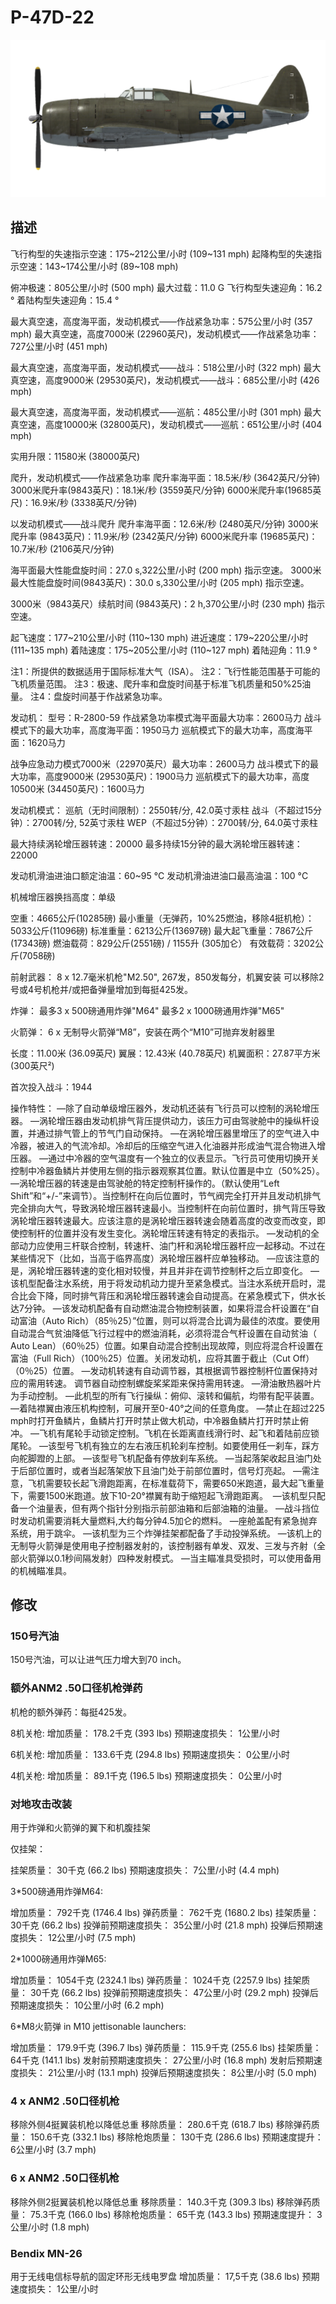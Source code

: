 # P-47D-22

![p47d22](../images/p47d22.png)

## 描述

飞行构型的失速指示空速：175~212公里/小时 (109~131 mph)
起降构型的失速指示空速：143~174公里/小时 (89~108 mph)

俯冲极速：805公里/小时 (500 mph)
最大过载：11.0 G
飞行构型失速迎角：16.2 °
着陆构型失速迎角：15.4 °

最大真空速，高度海平面，发动机模式——作战紧急功率：575公里/小时 (357 mph)
最大真空速，高度7000米 (22960英尺)，发动机模式——作战紧急功率：727公里/小时 (451 mph)

最大真空速，高度海平面，发动机模式——战斗：518公里/小时 (322 mph)
最大真空速，高度9000米 (29530英尺)，发动机模式——战斗：685公里/小时 (426 mph)

最大真空速，高度海平面，发动机模式——巡航：485公里/小时 (301 mph)
最大真空速，高度10000米 (32800英尺)，发动机模式——巡航：651公里/小时 (404 mph)

实用升限：11580米 (38000英尺)

爬升，发动机模式——作战紧急功率
爬升率海平面：18.5米/秒 (3642英尺/分钟)
3000米爬升率(9843英尺)：18.1米/秒 (3559英尺/分钟)
6000米爬升率(19685英尺)：16.9米/秒 (3338英尺/分钟)

以发动机模式——战斗爬升
爬升率海平面：12.6米/秒 (2480英尺/分钟)
3000米爬升率 (9843英尺)：11.9米/秒 (2342英尺/分钟)
6000米爬升率 (19685英尺)：10.7米/秒 (2106英尺/分钟)

海平面最大性能盘旋时间：27.0 s,322公里/小时 (200 mph) 指示空速。
3000米最大性能盘旋时间(9843英尺)：30.0 s,330公里/小时 (205 mph) 指示空速。

3000米（9843英尺）续航时间 (9843英尺)：2 h,370公里/小时 (230 mph) 指示空速。

起飞速度：177~210公里/小时 (110~130 mph)
进近速度：179~220公里/小时 (111~135 mph)
着陆速度：175~205公里/小时 (110~127 mph)
着陆迎角：11.9 °

注1：所提供的数据适用于国际标准大气（ISA）。
注2：飞行性能范围基于可能的飞机质量范围。
注3：极速、爬升率和盘旋时间基于标准飞机质量和50%25油量。
注4：盘旋时间基于作战紧急功率。

发动机：
型号：R-2800-59
作战紧急功率模式海平面最大功率：2600马力
战斗模式下的最大功率，高度海平面：1950马力
巡航模式下的最大功率，高度海平面：1620马力

战争应急动力模式7000米（22970英尺）最大功率：2600马力
战斗模式下的最大功率，高度9000米 (29530英尺)：1900马力
巡航模式下的最大功率，高度10500米 (34450英尺)：1600马力

发动机模式：
巡航（无时间限制）：2550转/分, 42.0英寸汞柱
战斗（不超过15分钟）：2700转/分, 52英寸汞柱
WEP（不超过5分钟）：2700转/分, 64.0英寸汞柱

最大持续涡轮增压器转速：20000
最多持续15分钟的最大涡轮增压器转速：22000

发动机滑油进油口额定油温：60~95 °C
发动机滑油进油口最高油温：100 °C

机械增压器换挡高度：单级

空重：4665公斤(10285磅)
最小重量（无弹药，10%25燃油，移除4挺机枪）：5033公斤(11096磅)
标准重量：6213公斤(13697磅)
最大起飞重量：7867公斤(17343磅)
燃油载荷：829公斤(2551磅) / 1155升 (305加仑）
有效载荷：3202公斤(7058磅)

前射武器：
8 x 12.7毫米机枪"M2.50", 267发，850发每分，机翼安装
可以移除2号或4号机枪并/或把备弹量增加到每挺425发。

炸弹：
最多3 x 500磅通用炸弹"M64"
最多2 x 1000磅通用炸弹"M65"

火箭弹：
6 x 无制导火箭弹“M8”，安装在两个“M10”可抛弃发射器里

长度：11.00米 (36.09英尺)
翼展：12.43米 (40.78英尺)
机翼面积：27.87平方米 (300英尺²)

首次投入战斗：1944

操作特性：
—除了自动单级增压器外，发动机还装有飞行员可以控制的涡轮增压器。
—涡轮增压器由发动机排气背压提供动力，该压力可由驾驶舱中的操纵杆设置，并通过排气管上的节气门自动保持。
—在涡轮增压器里增压了的空气进入中冷器，被进入的气流冷却。冷却后的压缩空气进入化油器并形成油气混合物进入增压器。
—通过中冷器的空气温度有一个独立的仪表显示。飞行员可使用切换开关控制中冷器鱼鳞片并使用左侧的指示器观察其位置。默认位置是中立（50%25）。
—涡轮增压器的转速是由驾驶舱的特定控制杆操作的。（默认使用“Left Shift”和“+/-”来调节）。当控制杆在向后位置时，节气阀完全打开并且发动机排气完全排向大气，导致涡轮增压器转速最小。当控制杆在向前位置时，排气背压导致涡轮增压器转速最大。应该注意的是涡轮增压器转速会随着高度的改变而改变，即使控制杆的位置并没有发生变化。涡轮增压转速有特定的表指示。
—发动机的全部动力应使用三杆联合控制，转速杆、油门杆和涡轮增压器杆应一起移动。不过在某些情况下（比如，当高于临界高度）涡轮增压器杆应单独移动。
—应该注意的是，涡轮增压器转速的变化相对较慢，并且并非在调节控制杆之后立即变化。
—该机型配备注水系统，用于将发动机动力提升至紧急模式。当注水系统开启时，混合比会下降，同时排气背压和涡轮增压器转速会自动提高。在紧急模式下，供水长达7分钟。
—该发动机配备有自动燃油混合物控制装置，如果将混合杆设置在“自动富油（Auto Rich）（85％25）”位置，则可以将混合比调为最佳的浓度。要使用自动混合气贫油降低飞行过程中的燃油消耗，必须将混合气杆设置在自动贫油（ Auto Lean）（60％25）位置。如果自动混合控制出现故障，则应将混合杆设置在富油（Full Rich）（100％25）位置。关闭发动机，应将其置于截止（Cut Off）（0％25）位置。
—发动机转速有自动调节器，其根据调节器控制杆位置保持对应的需用转速。 调节器自动控制螺旋桨桨距来保持需用转速。
—滑油散热器叶片为手动控制。
—此机型的所有飞行操纵：俯仰、滚转和偏航，均带有配平装置。
—着陆襟翼由液压机构控制，可展开至0-40°之间的任意角度。
—禁止在超过225 mph时打开鱼鳞片，鱼鳞片打开时禁止做大机动，中冷器鱼鳞片打开时禁止俯冲。
—飞机有尾轮手动锁定控制。飞机在长距离直线滑行时、起飞和着陆前应锁尾轮。
—该型号飞机有独立的左右液压机轮刹车控制。如要使用任一刹车，踩方向舵脚蹬的上部。
—该型号飞机配备有停放刹车系统。
—当起落架收起且油门处于后部位置时，或者当起落架放下且油门处于前部位置时，信号灯亮起。
—需注意，飞机需要较长起飞滑跑距离，在标准载荷下，需要650米跑道，最大起飞重量下，需要1500米跑道。放下10-20°襟翼有助于缩短起飞滑跑距离。 
—该机型只配备一个油量表，但有两个指针分别指示前部油箱和后部油箱的油量。
—战斗挡位时发动机需要消耗大量燃料,大约每分钟4.5加仑的燃料。
—座舱盖配有紧急抛弃系统，用于跳伞。
—该机型为三个炸弹挂架都配备了手动投弹系统。
—该机上的无制导火箭弹是使用电子控制器发射的，该控制器有单发、双发、三发与齐射（全部火箭弹以0.1秒间隔发射）四种发射模式。
—当主瞄准具受损时，可以使用备用的机械瞄准具。

## 修改


### 150号汽油

150号汽油，可以让进气压力增大到70 inch。


### 额外ANM2 .50口径机枪弹药

机枪的额外弹药：每挺425发。

8机关枪:
增加质量： 178.2千克 (393 lbs)
预期速度损失： 1公里/小时

6机关枪:
增加质量： 133.6千克 (294.8 lbs)
预期速度损失： 0公里/小时

4机关枪:
增加质量： 89.1千克 (196.5 lbs)
预期速度损失： 0公里/小时

### 对地攻击改装

用于炸弹和火箭弹的翼下和机腹挂架

仅挂架：

挂架质量： 30千克 (66.2 lbs)
预期速度损失： 7公里/小时 (4.4 mph)

3*500磅通用炸弹M64:

增加质量： 792千克 (1746.4 lbs)
弹药质量： 762千克 (1680.2 lbs)
挂架质量： 30千克 (66.2 lbs)
投弹前预期速度损失： 35公里/小时 (21.8 mph)
投弹后预期速度损失： 12公里/小时 (7.5 mph) 

2*1000磅通用炸弹M65:

增加质量： 1054千克 (2324.1 lbs)
弹药质量： 1024千克 (2257.9 lbs)
挂架质量： 30千克 (66.2 lbs)
投弹前预期速度损失： 47公里/小时 (29.2 mph)
投弹后预期速度损失： 10公里/小时 (6.2 mph)

6*M8火箭弹 in M10 jettisonable launchers:

增加质量： 179.9千克 (396.7 lbs)
弹药质量： 115.9千克 (255.6 lbs)
挂架质量： 64千克 (141.1 lbs)
发射前预期速度损失： 27公里/小时 (16.8 mph)
发射后预期速度损失： 21公里/小时 (13.1 mph)
投弹后预期速度损失： 8公里/小时 (5.0 mph)



### 4 x ANM2 .50口径机枪

移除外侧4挺翼装机枪以降低总重
移除质量： 280.6千克 (618.7 lbs)
移除弹药质量： 150.6千克 (332.1 lbs)
移除枪炮质量： 130千克 (286.6 lbs)
预期速度提升： 6公里/小时 (3.7 mph)


### 6 x ANM2 .50口径机枪

移除外侧2挺翼装机枪以降低总重
移除质量： 140.3千克 (309.3 lbs)
移除弹药质量： 75.3千克 (166.0 lbs)
移除枪炮质量： 65千克 (143.3 lbs)
预期速度提升： 3公里/小时 (1.8 mph)

### Bendix MN-26

用于无线电信标导航的固定环形无线电罗盘
增加质量： 17,5千克 (38.6 lbs)
预期速度损失： 1公里/小时
